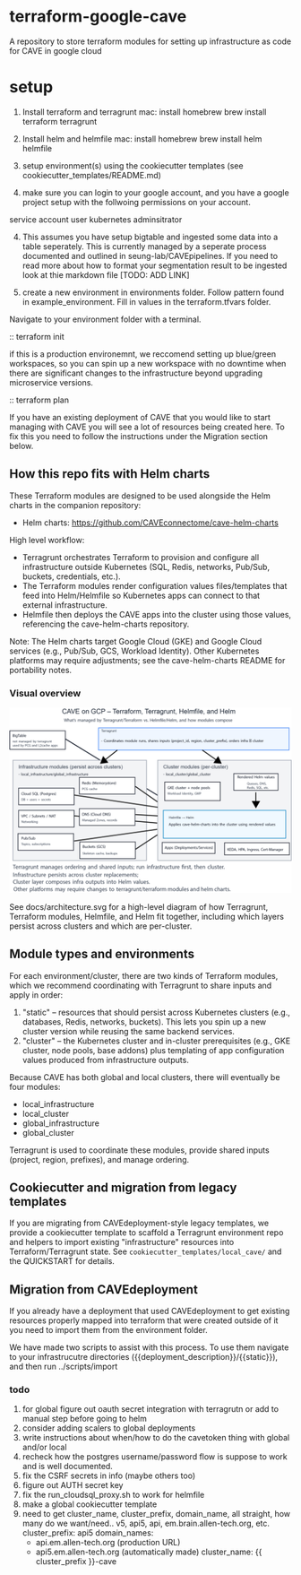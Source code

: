 # terraform-google-cave
A repository to store terraform modules for setting up infrastructure as code for CAVE in google cloud


# setup
1. Install terraform and terragrunt
   mac:  install homebrew
         brew install terraform terragrunt
2. Install helm and helmfile
   mac: install homebrew
        brew install helm helmfile

3. setup environment(s) using the cookiecutter templates (see cookiecutter_templates/README.md)



3. make sure you can login to your google account, and you have a google project setup with the follwoing permissions on your account. 

service account user
kubernetes adminsitrator

4. This assumes you have setup bigtable and ingested some data into a table seperately.  This is currently managed by a seperate process documented and outlined in seung-lab/CAVEpipelines.  If you need to read more about how to format your segmentation result to be ingested look at thie markdown file [TODO: ADD LINK]

5. create a new environment in environments folder. Follow pattern found in example_environment.  Fill in values in the terraform.tfvars folder. 

Navigate to your environment folder with a terminal.

::
   terraform init

if this is a production environemnt, we reccomend setting up blue/green workspaces, so you can spin up a new workspace with no downtime when there are significant changes to the infrastructure beyond upgrading microservice versions. 

::
   terraform plan

If you have an existing deployment of CAVE that you would like to start managing with CAVE you will see a lot of resources being created here. To fix this you need to follow the instructions under the Migration section below. 



## How this repo fits with Helm charts

These Terraform modules are designed to be used alongside the Helm charts in the companion repository:

- Helm charts: https://github.com/CAVEconnectome/cave-helm-charts

High level workflow:
- Terragrunt orchestrates Terraform to provision and configure all infrastructure outside Kubernetes (SQL, Redis, networks, Pub/Sub, buckets, credentials, etc.).
- The Terraform modules render configuration values files/templates that feed into Helm/Helmfile so Kubernetes apps can connect to that external infrastructure.
- Helmfile then deploys the CAVE apps into the cluster using those values, referencing the cave-helm-charts repository.

Note: The Helm charts target Google Cloud (GKE) and Google Cloud services (e.g., Pub/Sub, GCS, Workload Identity). Other Kubernetes platforms may require adjustments; see the cave-helm-charts README for portability notes.

### Visual overview

![CAVE on GCP – Architecture](docs/architecture.png)

See docs/architecture.svg for a high-level diagram of how Terragrunt, Terraform modules, Helmfile, and Helm fit together, including which layers persist across clusters and which are per-cluster.

## Module types and environments

For each environment/cluster, there are two kinds of Terraform modules, which we recommend coordinating with Terragrunt to share inputs and apply in order:

1) "static" – resources that should persist across Kubernetes clusters (e.g., databases, Redis, networks, buckets). This lets you spin up a new cluster version while reusing the same backend services.
2) "cluster" – the Kubernetes cluster and in-cluster prerequisites (e.g., GKE cluster, node pools, base addons) plus templating of app configuration values produced from infrastructure outputs.

Because CAVE has both global and local clusters, there will eventually be four modules:
- local_infrastructure
- local_cluster
- global_infrastructure
- global_cluster

Terragrunt is used to coordinate these modules, provide shared inputs (project, region, prefixes), and manage ordering.

## Cookiecutter and migration from legacy templates

If you are migrating from CAVEdeployment-style legacy templates, we provide a cookiecutter template to scaffold a Terragrunt environment repo and helpers to import existing "infrastructure" resources into Terraform/Terragrunt state. See `cookiecutter_templates/local_cave/` and the QUICKSTART for details.

## Migration from CAVEdeployment 
If you already have a deployment that used CAVEdeployment
to get existing resources properly mapped into terraform that were created outside of it you need to import them 
from the environment folder.

We have made two scripts to assist with this process. To use them navigate to your infrastrucutre directories ({{deployment_description}}/{{static}}), and then run ../scripts/import

### todo
1. for global figure out oauth secret integration with terragrutn or add to manual step before going to helm 
2. consider adding scalers to global deployments
3. write instructions about when/how to do the cavetoken thing with global and/or local
4. recheck how the postgres username/password flow is suppose to work and is well documented.
5. fix the CSRF secrets in info (maybe others too)
6. figure out AUTH secret key
7. fix the run_cloudsql_proxy.sh to work for helmfile
8. make a global cookiecutter template
9. need to get cluster_name, cluster_prefix, domain_name, all straight, how many do we want/need.. v5, api5, api, em.brain.allen-tech.org, etc. 
  cluster_prefix: api5
  domain_names:
    - api.em.allen-tech.org (production URL)
    - api5.em.allen-tech.org (automatically made)
  cluster_name: {{ cluster_prefix }}-cave

